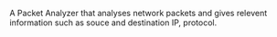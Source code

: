 A Packet Analyzer that analyses network packets and gives relevent information such as souce and destination IP, protocol.
